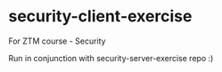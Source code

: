 # security-client-exercise
For ZTM course - Security

Run in conjunction with security-server-exercise repo :)

